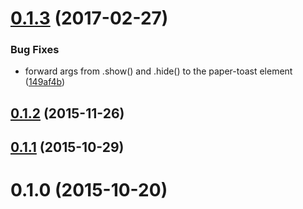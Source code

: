 <a name="0.1.3"></a>
# [0.1.3](https://github.com/NodeCGElements/nodecg-toast/compare/v0.1.2...v0.1.3) (2017-02-27)


### Bug Fixes

* forward args from .show() and .hide() to the paper-toast element ([149af4b](https://github.com/NodeCGElements/nodecg-toast/commit/149af4b))



<a name="0.1.2"></a>
## [0.1.2](https://github.com/NodeCGElements/nodecg-toast/compare/v0.1.1...v0.1.2) (2015-11-26)



<a name="0.1.1"></a>
## [0.1.1](https://github.com/NodeCGElements/nodecg-toast/compare/v0.1.0...v0.1.1) (2015-10-29)



<a name="0.1.0"></a>
# 0.1.0 (2015-10-20)



